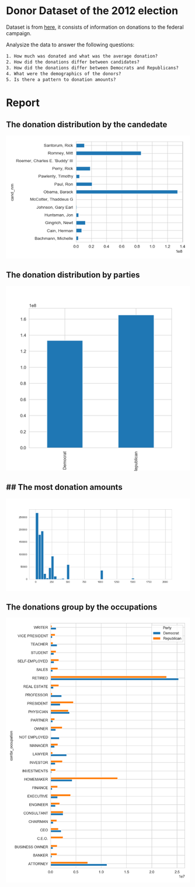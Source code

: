 # Donor Dataset of the 2012 election

Dataset is from [here](https://www.dropbox.com/s/l29oppon2veaq4n/Election_Donor_Data.csv?dl=0), it consists of information on donations to the federal campaign. 

Analysize the data to answer the following questions:

    1. How much was donated and what was the average donation?
    2. How did the donations differ between candidates?
    3. How did the donations differ between Democrats and Republicans?
    4. What were the demographics of the donors?
    5. Is there a pattern to donation amounts?

    
# Report
## The donation distribution by the candedate
![Image description](https://github.com/lamdoanduc/Exploratory-data-analysis-projects/blob/master/Donor-Dataset-of-the-2012-election-master/plots/02_candidates.png)

## The donation distribution by parties
![Image description](https://github.com/lamdoanduc/Exploratory-data-analysis-projects/blob/master/Donor-Dataset-of-the-2012-election-master/plots/02_party.png)

## ## The most donation amounts 
![Image description](https://github.com/lamdoanduc/Exploratory-data-analysis-projects/blob/master/Donor-Dataset-of-the-2012-election-master/plots/02_donation_dis.png)

## The donations group by the occupations
![Image description](https://github.com/lamdoanduc/Exploratory-data-analysis-projects/blob/master/Donor-Dataset-of-the-2012-election-master/plots/02_occupation.png)


